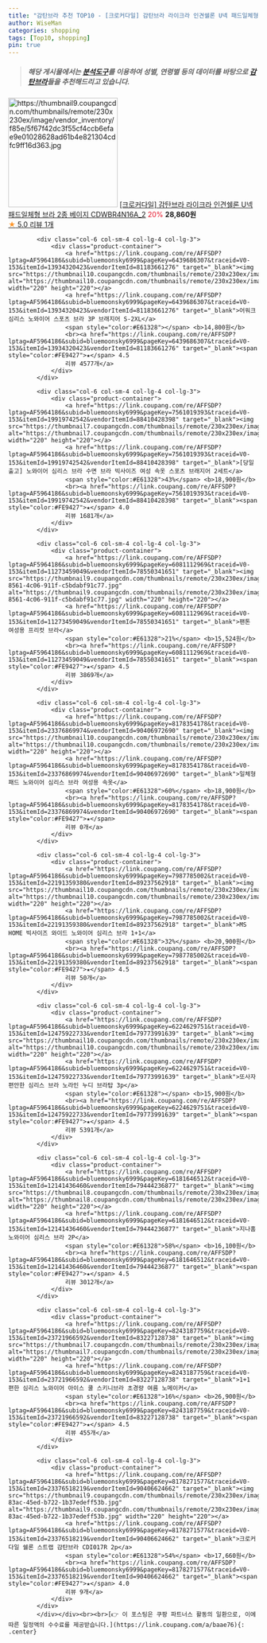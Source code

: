 ```yaml
---
title: "감탄브라 추천 TOP10 - [크로커다일] 감탄브라 라이크라 인견쉘론 U넥 패드일체형 브라 2종 베이지 CDWBR4N16A_2"
author: WiseMan
categories: shopping
tags: [Top10, shopping]
pin: true
---
```


> ##### 해당 게시물에서는 [**분석도구**](https://itemscout.io/)를 이용하여 **성별**, **연령별** 등의 데이터를 바탕으로 [**감탄브라**](https://link.coupang.com/a/baae76)들을 추천해드리고 있습니다.
<div class="container"><div class="row">
            <div class="col-6 col-sm-4 col-lg-4 col-lg-3">
                <div class="product-container">
                    <a href="https://link.coupang.com/re/AFFSDP?lptag=AF5964186&subid=bluemoonsky6999&pageKey=8239506778&traceid=V0-153&itemId=23713737008&vendorItemId=90738618720" target="_blank"><img src="https://thumbnail9.coupangcdn.com/thumbnails/remote/230x230ex/image/vendor_inventory/f85e/5f67f42dc3f55cf4ccb6efae9e01028628ad61b4e821304cdfc9ff16d363.jpg" alt="https://thumbnail9.coupangcdn.com/thumbnails/remote/230x230ex/image/vendor_inventory/f85e/5f67f42dc3f55cf4ccb6efae9e01028628ad61b4e821304cdfc9ff16d363.jpg" width="220" height="220"></a>
                    <a href="https://link.coupang.com/re/AFFSDP?lptag=AF5964186&subid=bluemoonsky6999&pageKey=8239506778&traceid=V0-153&itemId=23713737008&vendorItemId=90738618720" target="_blank">[크로커다일] 감탄브라 라이크라 인견쉘론 U넥 패드일체형 브라 2종 베이지 CDWBR4N16A_2</a>
                    <span style="color:#E61328">20%</span> <b>28,860원</b>
                    <br><a href="https://link.coupang.com/re/AFFSDP?lptag=AF5964186&subid=bluemoonsky6999&pageKey=8239506778&traceid=V0-153&itemId=23713737008&vendorItemId=90738618720" target="_blank"><span style="color:#FE9427">★</span> 5.0
                    리뷰 1개</a>
                </div>
            </div>
            
            <div class="col-6 col-sm-4 col-lg-4 col-lg-3">
                <div class="product-container">
                    <a href="https://link.coupang.com/re/AFFSDP?lptag=AF5964186&subid=bluemoonsky6999&pageKey=6439686307&traceid=V0-153&itemId=13934320423&vendorItemId=81183661276" target="_blank"><img src="https://thumbnail10.coupangcdn.com/thumbnails/remote/230x230ex/image/vendor_inventory/0c68/bbd9f3523b89d377d7fe950aae96e359e81944ef1061aac4ef636857740c.jpg" alt="https://thumbnail10.coupangcdn.com/thumbnails/remote/230x230ex/image/vendor_inventory/0c68/bbd9f3523b89d377d7fe950aae96e359e81944ef1061aac4ef636857740c.jpg" width="220" height="220"></a>
                    <a href="https://link.coupang.com/re/AFFSDP?lptag=AF5964186&subid=bluemoonsky6999&pageKey=6439686307&traceid=V0-153&itemId=13934320423&vendorItemId=81183661276" target="_blank">어워크 심리스 노와이어 스포츠 브라 3P 브래지어 S-2XL</a>
                    <span style="color:#E61328"></span> <b>14,800원</b>
                    <br><a href="https://link.coupang.com/re/AFFSDP?lptag=AF5964186&subid=bluemoonsky6999&pageKey=6439686307&traceid=V0-153&itemId=13934320423&vendorItemId=81183661276" target="_blank"><span style="color:#FE9427">★</span> 4.5
                    리뷰 4577개</a>
                </div>
            </div>
            
            <div class="col-6 col-sm-4 col-lg-4 col-lg-3">
                <div class="product-container">
                    <a href="https://link.coupang.com/re/AFFSDP?lptag=AF5964186&subid=bluemoonsky6999&pageKey=7561019393&traceid=V0-153&itemId=19919742542&vendorItemId=88410428398" target="_blank"><img src="https://thumbnail7.coupangcdn.com/thumbnails/remote/230x230ex/image/vendor_inventory/241a/cb75cac6c16b939a49c181b8dd3c9236d9d9f98a30ae666d1229e901afc6.jpg" alt="https://thumbnail7.coupangcdn.com/thumbnails/remote/230x230ex/image/vendor_inventory/241a/cb75cac6c16b939a49c181b8dd3c9236d9d9f98a30ae666d1229e901afc6.jpg" width="220" height="220"></a>
                    <a href="https://link.coupang.com/re/AFFSDP?lptag=AF5964186&subid=bluemoonsky6999&pageKey=7561019393&traceid=V0-153&itemId=19919742542&vendorItemId=88410428398" target="_blank">[당일출고] 노와이어 심리스 브라 수면 브라 빅사이즈 여성 속옷 스포츠 브래지어 2세트</a>
                    <span style="color:#E61328">43%</span> <b>18,900원</b>
                    <br><a href="https://link.coupang.com/re/AFFSDP?lptag=AF5964186&subid=bluemoonsky6999&pageKey=7561019393&traceid=V0-153&itemId=19919742542&vendorItemId=88410428398" target="_blank"><span style="color:#FE9427">★</span> 4.0
                    리뷰 1681개</a>
                </div>
            </div>
            
            <div class="col-6 col-sm-4 col-lg-4 col-lg-3">
                <div class="product-container">
                    <a href="https://link.coupang.com/re/AFFSDP?lptag=AF5964186&subid=bluemoonsky6999&pageKey=6081112969&traceid=V0-153&itemId=11273459049&vendorItemId=78550341651" target="_blank"><img src="https://thumbnail9.coupangcdn.com/thumbnails/remote/230x230ex/image/retail/images/2021/09/15/18/2/c2ed7c23-8561-4c06-911f-c5bdabf91c77.jpg" alt="https://thumbnail9.coupangcdn.com/thumbnails/remote/230x230ex/image/retail/images/2021/09/15/18/2/c2ed7c23-8561-4c06-911f-c5bdabf91c77.jpg" width="220" height="220"></a>
                    <a href="https://link.coupang.com/re/AFFSDP?lptag=AF5964186&subid=bluemoonsky6999&pageKey=6081112969&traceid=V0-153&itemId=11273459049&vendorItemId=78550341651" target="_blank">팬톤 여성용 프리컷 브라</a>
                    <span style="color:#E61328">21%</span> <b>15,524원</b>
                    <br><a href="https://link.coupang.com/re/AFFSDP?lptag=AF5964186&subid=bluemoonsky6999&pageKey=6081112969&traceid=V0-153&itemId=11273459049&vendorItemId=78550341651" target="_blank"><span style="color:#FE9427">★</span> 4.5
                    리뷰 3869개</a>
                </div>
            </div>
            
            <div class="col-6 col-sm-4 col-lg-4 col-lg-3">
                <div class="product-container">
                    <a href="https://link.coupang.com/re/AFFSDP?lptag=AF5964186&subid=bluemoonsky6999&pageKey=8178354178&traceid=V0-153&itemId=23376869974&vendorItemId=90406972690" target="_blank"><img src="https://thumbnail10.coupangcdn.com/thumbnails/remote/230x230ex/image/vendor_inventory/948d/6835e07da7c89a4fd62c46134dd15cc6cd55b217256dbfdbccc2c67db33e.jpg" alt="https://thumbnail10.coupangcdn.com/thumbnails/remote/230x230ex/image/vendor_inventory/948d/6835e07da7c89a4fd62c46134dd15cc6cd55b217256dbfdbccc2c67db33e.jpg" width="220" height="220"></a>
                    <a href="https://link.coupang.com/re/AFFSDP?lptag=AF5964186&subid=bluemoonsky6999&pageKey=8178354178&traceid=V0-153&itemId=23376869974&vendorItemId=90406972690" target="_blank">일체형 패드 노와이어 심리스 브라 여성용 속옷</a>
                    <span style="color:#E61328">60%</span> <b>18,900원</b>
                    <br><a href="https://link.coupang.com/re/AFFSDP?lptag=AF5964186&subid=bluemoonsky6999&pageKey=8178354178&traceid=V0-153&itemId=23376869974&vendorItemId=90406972690" target="_blank"><span style="color:#FE9427">★</span> 
                    리뷰 0개</a>
                </div>
            </div>
            
            <div class="col-6 col-sm-4 col-lg-4 col-lg-3">
                <div class="product-container">
                    <a href="https://link.coupang.com/re/AFFSDP?lptag=AF5964186&subid=bluemoonsky6999&pageKey=7987785002&traceid=V0-153&itemId=22191359380&vendorItemId=89237562918" target="_blank"><img src="https://thumbnail10.coupangcdn.com/thumbnails/remote/230x230ex/image/vendor_inventory/b10b/87cb1a6c9c71247c6a730c908ec7655d212c1bec8125e8ca5860f972bf3e.jpg" alt="https://thumbnail10.coupangcdn.com/thumbnails/remote/230x230ex/image/vendor_inventory/b10b/87cb1a6c9c71247c6a730c908ec7655d212c1bec8125e8ca5860f972bf3e.jpg" width="220" height="220"></a>
                    <a href="https://link.coupang.com/re/AFFSDP?lptag=AF5964186&subid=bluemoonsky6999&pageKey=7987785002&traceid=V0-153&itemId=22191359380&vendorItemId=89237562918" target="_blank">MS HOME 빅사이즈 와이드 노와이어 심리스 브라 1+1</a>
                    <span style="color:#E61328">32%</span> <b>20,900원</b>
                    <br><a href="https://link.coupang.com/re/AFFSDP?lptag=AF5964186&subid=bluemoonsky6999&pageKey=7987785002&traceid=V0-153&itemId=22191359380&vendorItemId=89237562918" target="_blank"><span style="color:#FE9427">★</span> 4.5
                    리뷰 50개</a>
                </div>
            </div>
            
            <div class="col-6 col-sm-4 col-lg-4 col-lg-3">
                <div class="product-container">
                    <a href="https://link.coupang.com/re/AFFSDP?lptag=AF5964186&subid=bluemoonsky6999&pageKey=6224629751&traceid=V0-153&itemId=12475922733&vendorItemId=79773991639" target="_blank"><img src="https://thumbnail10.coupangcdn.com/thumbnails/remote/230x230ex/image/vendor_inventory/a039/3e28e079a90f22f4fd7abbbb89a7b798855776e23c88d804b37e09f3d0b1.png" alt="https://thumbnail10.coupangcdn.com/thumbnails/remote/230x230ex/image/vendor_inventory/a039/3e28e079a90f22f4fd7abbbb89a7b798855776e23c88d804b37e09f3d0b1.png" width="220" height="220"></a>
                    <a href="https://link.coupang.com/re/AFFSDP?lptag=AF5964186&subid=bluemoonsky6999&pageKey=6224629751&traceid=V0-153&itemId=12475922733&vendorItemId=79773991639" target="_blank">또사자 편안한 심리스 브라 노라인 누디 브라탑 3p</a>
                    <span style="color:#E61328"></span> <b>15,900원</b>
                    <br><a href="https://link.coupang.com/re/AFFSDP?lptag=AF5964186&subid=bluemoonsky6999&pageKey=6224629751&traceid=V0-153&itemId=12475922733&vendorItemId=79773991639" target="_blank"><span style="color:#FE9427">★</span> 4.5
                    리뷰 5391개</a>
                </div>
            </div>
            
            <div class="col-6 col-sm-4 col-lg-4 col-lg-3">
                <div class="product-container">
                    <a href="https://link.coupang.com/re/AFFSDP?lptag=AF5964186&subid=bluemoonsky6999&pageKey=6181646512&traceid=V0-153&itemId=12141436460&vendorItemId=79444236877" target="_blank"><img src="https://thumbnail8.coupangcdn.com/thumbnails/remote/230x230ex/image/vendor_inventory/e86f/66d22b48384179e198aff9f17ba09a6545c30f65464bde5c55a7edf68d67.jpg" alt="https://thumbnail8.coupangcdn.com/thumbnails/remote/230x230ex/image/vendor_inventory/e86f/66d22b48384179e198aff9f17ba09a6545c30f65464bde5c55a7edf68d67.jpg" width="220" height="220"></a>
                    <a href="https://link.coupang.com/re/AFFSDP?lptag=AF5964186&subid=bluemoonsky6999&pageKey=6181646512&traceid=V0-153&itemId=12141436460&vendorItemId=79444236877" target="_blank">지나홈 노와이어 심리스 브라 2P</a>
                    <span style="color:#E61328">58%</span> <b>16,100원</b>
                    <br><a href="https://link.coupang.com/re/AFFSDP?lptag=AF5964186&subid=bluemoonsky6999&pageKey=6181646512&traceid=V0-153&itemId=12141436460&vendorItemId=79444236877" target="_blank"><span style="color:#FE9427">★</span> 4.5
                    리뷰 3012개</a>
                </div>
            </div>
            
            <div class="col-6 col-sm-4 col-lg-4 col-lg-3">
                <div class="product-container">
                    <a href="https://link.coupang.com/re/AFFSDP?lptag=AF5964186&subid=bluemoonsky6999&pageKey=8243187759&traceid=V0-153&itemId=23721966592&vendorItemId=83227128738" target="_blank"><img src="https://thumbnail7.coupangcdn.com/thumbnails/remote/230x230ex/image/vendor_inventory/9cf3/5bc64e1b4b227af2be55af90858d8e08b95da5441282618cf7f4433b75ec.jpg" alt="https://thumbnail7.coupangcdn.com/thumbnails/remote/230x230ex/image/vendor_inventory/9cf3/5bc64e1b4b227af2be55af90858d8e08b95da5441282618cf7f4433b75ec.jpg" width="220" height="220"></a>
                    <a href="https://link.coupang.com/re/AFFSDP?lptag=AF5964186&subid=bluemoonsky6999&pageKey=8243187759&traceid=V0-153&itemId=23721966592&vendorItemId=83227128738" target="_blank">1+1 편한 심리스 노와이어 아이스 쿨 스키니브라 초경량 여름 노메이커</a>
                    <span style="color:#E61328">16%</span> <b>26,900원</b>
                    <br><a href="https://link.coupang.com/re/AFFSDP?lptag=AF5964186&subid=bluemoonsky6999&pageKey=8243187759&traceid=V0-153&itemId=23721966592&vendorItemId=83227128738" target="_blank"><span style="color:#FE9427">★</span> 4.5
                    리뷰 455개</a>
                </div>
            </div>
            
            <div class="col-6 col-sm-4 col-lg-4 col-lg-3">
                <div class="product-container">
                    <a href="https://link.coupang.com/re/AFFSDP?lptag=AF5964186&subid=bluemoonsky6999&pageKey=8178271577&traceid=V0-153&itemId=23376518219&vendorItemId=90406624662" target="_blank"><img src="https://thumbnail9.coupangcdn.com/thumbnails/remote/230x230ex/image/retail/images/2024/06/19/17/4/3873e2e3-83ac-45ed-b722-1b37edeff53b.jpg" alt="https://thumbnail9.coupangcdn.com/thumbnails/remote/230x230ex/image/retail/images/2024/06/19/17/4/3873e2e3-83ac-45ed-b722-1b37edeff53b.jpg" width="220" height="220"></a>
                    <a href="https://link.coupang.com/re/AFFSDP?lptag=AF5964186&subid=bluemoonsky6999&pageKey=8178271577&traceid=V0-153&itemId=23376518219&vendorItemId=90406624662" target="_blank">크로커다일 쉘론 스트랩 감탄브라 CDI017R 2p</a>
                    <span style="color:#E61328">54%</span> <b>17,660원</b>
                    <br><a href="https://link.coupang.com/re/AFFSDP?lptag=AF5964186&subid=bluemoonsky6999&pageKey=8178271577&traceid=V0-153&itemId=23376518219&vendorItemId=90406624662" target="_blank"><span style="color:#FE9427">★</span> 4.0
                    리뷰 9개</a>
                </div>
            </div>
            </div></div><br><br>[👉 이 포스팅은 쿠팡 파트너스 활동의 일환으로, 이에 따른 일정액의 수수료를 제공받습니다.](https://link.coupang.com/a/baae76){: .center}